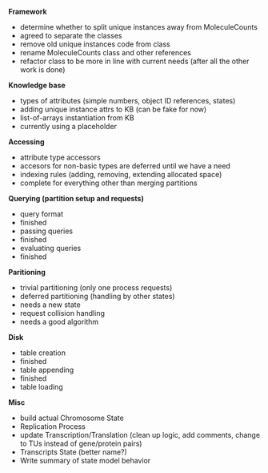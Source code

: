 **Framework**
 * determine whether to split unique instances away from MoleculeCounts
  * agreed to separate the classes
 * remove old unique instances code from class
 * rename MoleculeCounts class and other references
 * refactor class to be more in line with current needs (after all the other work is done)

**Knowledge base**
 * types of attributes (simple numbers, object ID references, states)
 * adding unique instance attrs to KB (can be fake for now)
 * list-of-arrays instantiation from KB
  * currently using a placeholder

**Accessing**
 * attribute type accessors
  * accesors for non-basic types are deferred until we have a need
 * indexing rules (adding, removing, extending allocated space)
  * complete for everything other than merging partitions

**Querying (partition setup and requests)**
 * query format
  * finished
 * passing queries
  * finished
 * evaluating queries
  * finished

**Paritioning**
 * trivial partitioning (only one process requests)
 * deferred partitioning (handling by other states)
  * needs a new state
 * request collision handling
  * needs a good algorithm

**Disk**
 * table creation
  * finished
 * table appending
  * finished
 * table loading

**Misc**
 * build actual Chromosome State
 * Replication Process
 * update Transcription/Translation (clean up logic, add comments, change to TUs instead of gene/protein pairs)
 * Transcripts State (better name?)
 * Write summary of state model behavior
